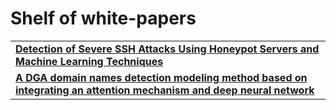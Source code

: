 # Shelf of white-papers

<table>
  <tr>
    <td>
      <a href='https://www.researchgate.net/publication/315963514_Detection_of_Severe_SSH_Attacks_Using_Honeypot_Servers_and_Machine_Learning_Techniques'>
        <b> Detection of Severe SSH Attacks Using Honeypot Servers and Machine Learning Techniques </b>
      </a>
    </td>
  </tr>
  <tr>
    <td>
      <a href='https://cybersecurity.springeropen.com/articles/10.1186/s42400-020-00046-6'>
        <b> A DGA domain names detection modeling method based on integrating an attention mechanism and deep neural network </b>
      </a>
    </td>
  </tr>
</table>

